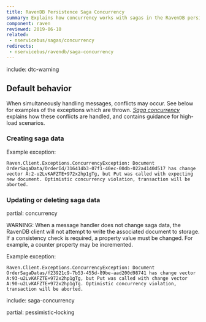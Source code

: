 ```yaml
---
title: RavenDB Persistence Saga Concurrency
summary: Explains how concurrency works with sagas in the RavenDB persister
component: raven
reviewed: 2019-06-10
related:
 - nservicebus/sagas/concurrency
redirects:
 - nservicebus/ravendb/saga-concurrency
---
```


include: dtc-warning

## Default behavior

When simultaneously handling messages, conflicts may occur. See below for examples of the exceptions which are thrown. _[Saga concurrency](/nservicebus/sagas/concurrency.md)_ explains how these conflicts are handled, and contains guidance for high-load scenarios.

### Creating saga data

Example exception:

```
Raven.Client.Exceptions.ConcurrencyException: Document OrderSagaData/OrderId/316414b3-07f1-40ec-00db-022a4140d517 has change vector A:2-u2LvKAFZTE+972x2hp1gTg, but Put was called with expecting new document. Optimistic concurrency violation, transaction will be aborted.
```

### Updating or deleting saga data

partial: concurrency

WARNING: When a message handler does not change saga data, the RavenDB client will not attempt to write the associated document to storage. If a consistency check is required, a property value must be changed. For example, a counter property may be incremented.

Example exception:

```
Raven.Client.Exceptions.ConcurrencyException: Document OrderSagaDatas/f23921c9-7b53-455d-89be-aad200d98741 has change vector A:93-u2LvKAFZTE+972x2hp1gTg, but Put was called with change vector A:90-u2LvKAFZTE+972x2hp1gTg. Optimistic concurrency violation, transaction will be aborted.
```

include: saga-concurrency

partial: pessimistic-locking
